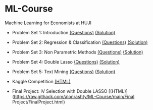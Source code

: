 # ML-Course
 Machine Learning for Economists at HUJI

* Problem Set 1: Introduction [(Questions)](https://raw.githack.com/alonrashty/ML-Course/main/PS1/prerequisite.html) [(Solution)](https://raw.githack.com/alonrashty/ML-Course/main/PS1/PS1.html)

* Problem Set 2: Regression & Classification [(Questions)](https://raw.githack.com/alonrashty/ML-Course/main/PS2/regression.html) [(Solution)](https://raw.githack.com/alonrashty/ML-Course/main/PS2/PS2.html)

* Problem Set 3: Non Parametric Methods [(Questions)](https://raw.githack.com/alonrashty/ML-Course/main/PS3/trees_exercise.html) [(Solution)](https://raw.githack.com/alonrashty/ML-Course/main/PS3/PS3.html)

* Problem Set 4: Double Lasso [(Questions)](https://raw.githack.com/alonrashty/ML-Course/main/PS4/double_lasso.html) [(Solution)](https://raw.githack.com/alonrashty/ML-Course/main/PS4/PS4.html)

* Problem Set 5: Text Mining [(Questions)](https://raw.githack.com/alonrashty/ML-Course/main/PS5/text_mining.html) [(Solution)](https://raw.githack.com/alonrashty/ML-Course/main/PS5/PS5.html)

* Kaggle Competition [(HTML)](https://raw.githack.com/alonrashty/ML-Course/main/Kaggle/Kaggle-Competition.html)

* Final Project: IV Selection with Double LASSO [(HTML)](https://raw.githack.com/alonrashty/ML-Course/main/Final Project/FinalProject.html)
